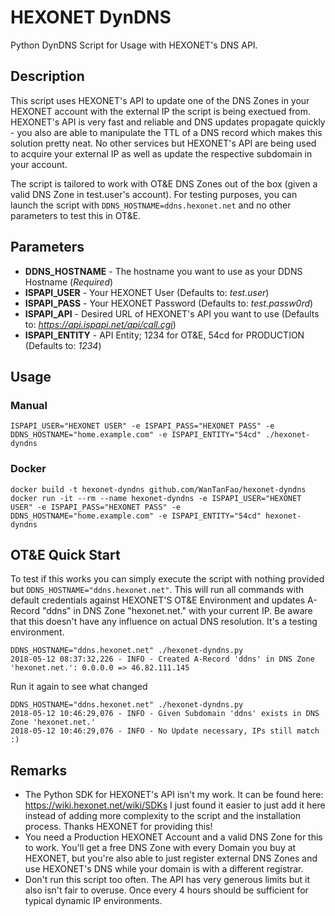 # HEXONET DynDNS
Python DynDNS Script for Usage with HEXONET's DNS API.

## Description
This script uses HEXONET's API to update one of the DNS Zones in your HEXONET account with the external IP the script is being exectued from. HEXONET's API is very fast and reliable and DNS updates propagate quickly - you also are able to manipulate the TTL of a DNS record which makes this solution pretty neat. No other services but HEXONET's API are being used to acquire your external IP as well as update the respective subdomain in your account.

The script is tailored to work with OT&E DNS Zones out of the box (given a valid DNS Zone in test.user's account). For testing purposes, you can launch the script with ```DDNS_HOSTNAME=ddns.hexonet.net``` and no other parameters to test this in OT&E.

## Parameters
* **DDNS_HOSTNAME** - The hostname you want to use as your DDNS Hostname (*Required*)
* **ISPAPI_USER** - Your HEXONET User (Defaults to: *test.user*)
* **ISPAPI_PASS** - Your HEXONET Password (Defaults to: *test.passw0rd*)
* **ISPAPI_API** - Desired URL of HEXONET's API you want to use (Defaults to: *https://api.ispapi.net/api/call.cgi*)
* **ISPAPI_ENTITY** - API Entity; 1234 for OT&E, 54cd for PRODUCTION (Defaults to: *1234*)

## Usage
### Manual
```
ISPAPI_USER="HEXONET USER" -e ISPAPI_PASS="HEXONET PASS" -e DDNS_HOSTNAME="home.example.com" -e ISPAPI_ENTITY="54cd" ./hexonet-dyndns  
```

### Docker
```
docker build -t hexonet-dyndns github.com/WanTanFao/hexonet-dyndns
docker run -it --rm --name hexonet-dyndns -e ISPAPI_USER="HEXONET USER" -e ISPAPI_PASS="HEXONET PASS" -e DDNS_HOSTNAME="home.example.com" -e ISPAPI_ENTITY="54cd" hexonet-dyndns
```

## OT&E Quick Start
To test if this works you can simply execute the script with nothing provided but ```DDNS_HOSTNAME="ddns.hexonet.net"```. This will run all commands with default credentials against HEXONET'S OT&E Environment and updates A-Record "ddns" in DNS Zone "hexonet.net." with your current IP. Be aware that this doesn't have any influence on actual DNS resolution. It's a testing environment.

```
DDNS_HOSTNAME="ddns.hexonet.net" ./hexonet-dyndns.py
2018-05-12 08:37:32,226 - INFO - Created A-Record 'ddns' in DNS Zone 'hexonet.net.': 0.0.0.0 => 46.82.111.145
```

Run it again to see what changed

```
DDNS_HOSTNAME="ddns.hexonet.net" ./hexonet-dyndns.py
2018-05-12 10:46:29,076 - INFO - Given Subdomain 'ddns' exists in DNS Zone 'hexonet.net.'
2018-05-12 10:46:29,076 - INFO - No Update necessary, IPs still match :)
```

## Remarks
* The Python SDK for HEXONET's API isn't my work. It can be found here: https://wiki.hexonet.net/wiki/SDKs I just found it easier to just add it here instead of adding more complexity to the script and the installation process. Thanks HEXONET for providing this!
* You need a Production HEXONET Account and a valid DNS Zone for this to work. You'll get a free DNS Zone with every Domain you buy at HEXONET, but you're also able to just register external DNS Zones and use HEXONET's DNS while your domain is with a different registrar.
* Don't run this script too often. The API has very generous limits but it also isn't fair to overuse. Once every 4 hours should be sufficient for typical dynamic IP environments.
